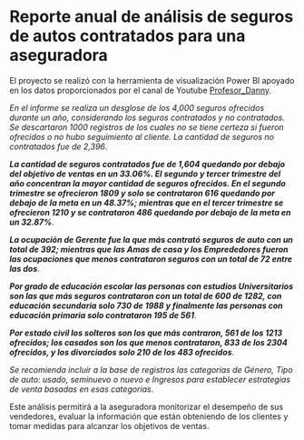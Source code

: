 # Reporte anual de análisis de seguros de autos contratados para una aseguradora

El proyecto se realizó con la herramienta de visualización Power BI apoyado en los datos proporcionados por el canal de Youtube [Profesor_Danny](https://www.youtube.com/@ProfesorDanny).

_En el informe se realiza un desglose de los 4,000 seguros ofrecidos durante un año, considerando los seguros contratados y no contratados. Se descartaron 1000 registros de los cuales no se tiene certeza si fueron ofrecidos o no hubo seguimiento al cliente. La cantidad de seguros no contratados fue de 2,396_.

***La cantidad de seguros contratados fue de 1,604 quedando por debajo del objetivo de ventas en un 33.06%. El segundo y tercer trimestre del año concentran la mayor cantidad de seguros ofrecidos. En el segundo trimestre se ofrecieron 1809 y solo se contrataron 616 quedando por debajo de la meta en un 48.37%; mientras que en el tercer trimestre se ofrecieron 1210 y se contrataron 486 quedando por debajo de la meta en un 32.87%***. 

***La ocupación de Gerente fue la que más contrató seguros de auto con un total de 392; mientras que las Amas de casa y los Emprededores fueron las ocupaciones que menos contrataron seguros con un total de 72 entre las dos***.

***Por grado de educación escolar las personas con estudios Universitarios son las que más seguros contrataron con un total de 600 de 1282, con educación secundaria solo 730 de 1988 y finalmente las personas con educación primaria solo contrataron 195 de 561***.

***Por estado civil los solteros son los que más contraron, 561 de los 1213 ofrecidos; los casados son los que menos contrataron, 833 de los 2304 ofrecidos, y los divorciados solo 210 de los 483 ofrecidos***.

_Se recomienda incluir a la base de registros las categorías de Género, Tipo de auto: usado, seminuevo o nuevo e Ingresos para establecer estrategias de venta basadas en esas categorías_.

Este análisis permitirá a la aseguradora monitorizar el desempeño de sus vendedores, evaluar la información que están obteniendo de los clientes y tomar medidas para alcanzar los objetivos de ventas.  
